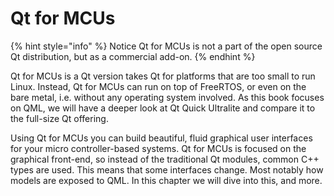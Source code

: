 # Qt for MCUs

{% hint style="info" %} Notice
Qt for MCUs is not a part of the open source Qt distribution, but as a commercial add-on.
{% endhint %}

Qt for MCUs is a Qt version takes Qt for platforms that are too small to run Linux. Instead, Qt for MCUs can run on top of FreeRTOS, or even on the bare metal, i.e. without any operating system involved. As this book focuses on QML, we will have a deeper look at Qt Quick Ultralite and compare it to the full-size Qt offering.

Using Qt for MCUs you can build beautiful, fluid graphical user interfaces for your micro controller-based systems. Qt for MCUs is focused on the graphical front-end, so instead of the traditional Qt modules, common C++ types are used. This means that some interfaces change. Most notably how models are exposed to QML. In this chapter we will dive into this, and more.
